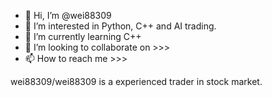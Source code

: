 - 👋 Hi, I’m @wei88309
- 👀 I’m interested in Python, C++ and AI trading.
- 🌱 I’m currently learning C++
- 💞️ I’m looking to collaborate on >>>
- 📫 How to reach me >>>

wei88309/wei88309 is a experienced trader in stock market.

